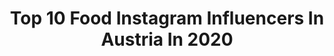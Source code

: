 ---
title: Top 10 Food Instagram Influencers In Austria In 2020
description: >-
  Find top food Instagram influencers in Austria in 2020. Most popular hashtags: #stayhome #foodspringfamily #happygirl #fitnessjourney.
platform: Instagram
profiles:
  - username: "doris.xyz"
    fullname: >-
      🌸 Doris Jaritz  | 📍 AUT
    location: "Austria"
    followers: 23440
    engagement: 740
    commentsToLikes: 0.081292
    id: ck0w2jf40oo530i19gw59zm1z
    verified: false
    hashtags: "#igersgraz, #fitfam, #keepshining, #fitnesslifestyle"
  - username: "philippknefz"
    fullname: >-
      Fit  Couple Streetstyle Graz
    location: "Austria"
    followers: 144293
    engagement: 279
    commentsToLikes: 0.129846
    id: ck6ui8bf6dn2y0j715ud5e3ur
    verified: true
    hashtags: "#outfit, #lifttogehter, #mensfashion, #training"
  - username: "ich_verstehe_es_blog"
    fullname: >-
      ELISABETH KLOPF
    location: "Austria"
    followers: 7026
    engagement: 640
    commentsToLikes: 0.123116
    id: ck0w2k0g3orc90i19qiuq8p37
    verified: false
    hashtags: "#ichversteheesblog, #reisenmitkind, #weinempfehlung, #schwarzweiss"
  - username: "frankly.alina"
    fullname: >-
      » Alina | VEGAN & LIFESTYLE«
    location: "Austria"
    followers: 41819
    engagement: 813
    commentsToLikes: 0.013369
    id: ck5q2j33rg9ok0i11diwm1bmv
    verified: false
    hashtags: "#saturdaze, #hoferat, #summermood, #veganesnacks"
  - username: "virginia.rox"
    fullname: >-
      FITNESS | CONCIOUSNESS | LOVE
    location: "Austria"
    followers: 43965
    engagement: 351
    commentsToLikes: 0.032731
    id: ck6ui8b8udn0n0j718tccz8d4
    verified: false
    hashtags: "#girlpower, #foodspringfamily, #happyholidays, #essenbestellen"
  - username: "fabiankitzweger"
    fullname: >-
      FABIAN KITZWEGER
    location: "Austria"
    followers: 244658
    engagement: 409
    commentsToLikes: 0.019015
    id: ck0ttcmlx259p0i19vzjjjii6
    verified: true
    hashtags: "#foodspringfamily, #hotelsepp, #exsepptional, #adultsonly"
  - username: "tatjanakreuzmayr"
    fullname: >-
      Tatjana Kreuzmayr
    location: "Austria"
    followers: 104550
    engagement: 96
    commentsToLikes: 0.114715
    id: ck0tvh2fcbbi60i199lxc7p1z
    verified: true
    hashtags: "#overthetop, #spaday, #runwaymyway, #unterfordert"
  - username: "paulaxleonie"
    fullname: >-
      PAULA LEONIE RUBLÉ 🕊
    location: "Austria"
    followers: 15101
    engagement: 1297
    commentsToLikes: 0.023005
    id: ck6ui8c4tdn630j719nmh53ja
    verified: false
    hashtags: "#idealofsweden, #stronger, #loungeunderwear, #beyourself"
  - username: "blanca_friedrich"
    fullname: >-
      FITNESS | FASHION | LIFESTYLE
    location: "Austria"
    followers: 594723
    engagement: 478
    commentsToLikes: 0.007719
    id: ck14lcqjru0db0i19d3df50gx
    verified: false
    hashtags: "#secretlipsmoment, #happygirl, #phonebleaching, #crazygirl"
  - username: "larissaseraphia"
    fullname: >-
      LARISSA SERAPHIA - FITNESS
    location: "Austria"
    followers: 6726
    engagement: 748
    commentsToLikes: 0.029672
    id: ck6ttcxha9wwm0j71gimoq72n
    verified: false
    hashtags: "#womensbest, #stayhome, #10000caloriechallenge, #teamactive"
---